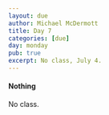 ```yaml
---
layout: due
author: Michael McDermott
title: Day 7
categories: [due]
day: monday
pub: true
excerpt: No class, July 4.
---
```

#### Nothing
No class.
